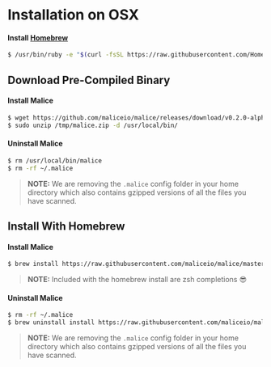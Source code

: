 # Installation on OSX

#### Install [Homebrew](http://brew.sh)

```bash
$ /usr/bin/ruby -e "$(curl -fsSL https://raw.githubusercontent.com/Homebrew/install/master/install)"
```

## Download Pre-Compiled Binary

#### Install Malice

```bash
$ wget https://github.com/maliceio/malice/releases/download/v0.2.0-alpha/malice_0.2.0-alpha_linux_amd64.zip -O /tmp/malice.zip
$ sudo unzip /tmp/malice.zip -d /usr/local/bin/
```

#### Uninstall Malice  

```bash
$ rm /usr/local/bin/malice
$ rm -rf ~/.malice
```

> **NOTE:** We are removing the `.malice` config folder in your home directory which also contains gzipped versions of all the files you have scanned.

## Install With Homebrew

#### Install Malice

```bash
$ brew install https://raw.githubusercontent.com/maliceio/malice/master/contrib/homebrew/Formula/malice.rb
```

> **NOTE:** Included with the homebrew install are zsh completions :sunglasses:

#### Uninstall Malice  

```bash
$ rm -rf ~/.malice
$ brew uninstall install https://raw.githubusercontent.com/maliceio/malice/master/contrib/homebrew/Formula/malice.rb
```

> **NOTE:** We are removing the `.malice` config folder in your home directory which also contains gzipped versions of all the files you have scanned.
